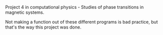 Project 4 in computational physics - Studies of phase transitions in magnetic systems.

Not making a function out of these different programs is bad practice, but that's the way this project was done.
